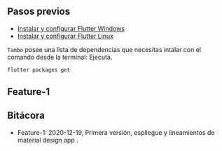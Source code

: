 ## Pasos previos
- [Instalar y configurar Flutter Windows ](https://flutter.dev/docs/get-started/install/windows/)
- [Instalar y configurar Flutter Linux ](https://flutter.dev/docs/get-started/install/linux)

`Tambo` posee una lista de dependencias que necesitas intalar con el comando desde la terminal: Ejecuta.
```bash
flutter packages get
```
## Feature-1

 
## Bitácora

- Feature-1: 2020-12-19, Primera versión, espliegue y lineamientos de material design app .
 


 
 
